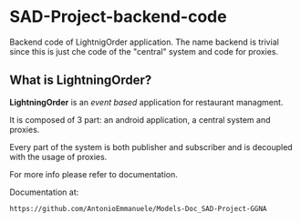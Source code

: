 # SAD-Project-backend-code
Backend code of LightnigOrder application.
The name backend is trivial since this is just che code of the "central" system and code for proxies.

## What is LightningOrder?

  **LightningOrder** is an *event based* application for restaurant managment.
  
  It is composed of 3 part: an android application, a central system and proxies.
  
  Every part of the system is both publisher and subscriber and is decoupled with the usage of proxies.
  
  For more info please refer to  documentation.
  
  Documentation at:
  
    https://github.com/AntonioEmmanuele/Models-Doc_SAD-Project-GGNA
